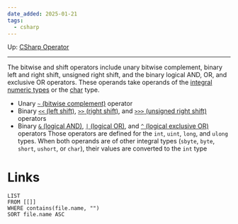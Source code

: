 ```yaml
---
date_added: 2025-01-21
tags:
  - csharp
---
```

Up: [CSharp Operator](CSharp%20Operator.md)
___
 The bitwise and shift operators include unary bitwise complement, binary left and right shift, unsigned right shift, and the binary logical AND, OR, and exclusive OR operators. These operands take operands of the [integral numeric types](https://learn.microsoft.com/en-us/dotnet/csharp/language-reference/builtin-types/integral-numeric-types) or the [char](https://learn.microsoft.com/en-us/dotnet/csharp/language-reference/builtin-types/char) type.

- Unary [`~` (bitwise complement)](https://learn.microsoft.com/en-us/dotnet/csharp/language-reference/operators/bitwise-and-shift-operators#bitwise-complement-operator-) operator
- Binary [`<<` (left shift)](https://learn.microsoft.com/en-us/dotnet/csharp/language-reference/operators/bitwise-and-shift-operators#left-shift-operator-), [`>>` (right shift)](https://learn.microsoft.com/en-us/dotnet/csharp/language-reference/operators/bitwise-and-shift-operators#right-shift-operator-), and [`>>>` (unsigned right shift)](https://learn.microsoft.com/en-us/dotnet/csharp/language-reference/operators/bitwise-and-shift-operators#unsigned-right-shift-operator-) operators
- Binary [`&` (logical AND)](https://learn.microsoft.com/en-us/dotnet/csharp/language-reference/operators/bitwise-and-shift-operators#logical-and-operator-), [`|` (logical OR)](https://learn.microsoft.com/en-us/dotnet/csharp/language-reference/operators/bitwise-and-shift-operators#logical-or-operator-), and [`^` (logical exclusive OR)](https://learn.microsoft.com/en-us/dotnet/csharp/language-reference/operators/bitwise-and-shift-operators#logical-exclusive-or-operator-) operators
Those operators are defined for the `int`, `uint`, `long`, and `ulong` types. When both operands are of other integral types (`sbyte`, `byte`, `short`, `ushort`, or `char`), their values are converted to the `int` type
# Links
```dataview
LIST
FROM [[]]
WHERE contains(file.name, "")
SORT file.name ASC
```
